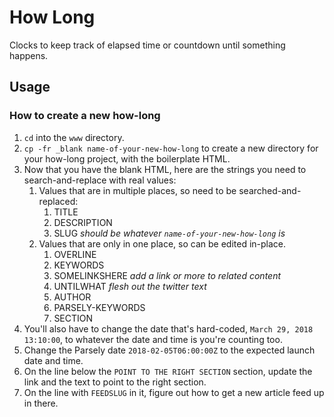 # How Long
Clocks to keep track of elapsed time or countdown until something happens.

## Usage

### How to create a new how-long

1. `cd` into the `www` directory.
1. `cp -fr _blank name-of-your-new-how-long` to create a new directory for your how-long project, with the boilerplate HTML.
1. Now that you have the blank HTML, here are the strings you need to search-and-replace with real values:
    1. Values that are in multiple places, so need to be searched-and-replaced:
        1. TITLE
        1. DESCRIPTION
        1. SLUG _should be whatever `name-of-your-new-how-long` is_
    1. Values that are only in one place, so can be edited in-place.
        1. OVERLINE
        1. KEYWORDS
        1. SOMELINKSHERE _add a link or more to related content_
        1. UNTILWHAT _flesh out the twitter text_
        1. AUTHOR
        1. PARSELY-KEYWORDS
        1. SECTION
1. You'll also have to change the date that's hard-coded, `March 29, 2018 13:10:00`, to whatever the date and time is you're counting too.
1. Change the Parsely date `2018-02-05T06:00:00Z` to the expected launch date and time.
1. On the line below the `POINT TO THE RIGHT SECTION` section, update the link and the text to point to the right section.
1. On the line with `FEEDSLUG` in it, figure out how to get a new article feed up in there.

